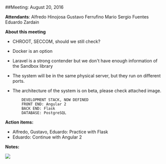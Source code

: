 ##Meeting: August 20, 2016

**Attendants**: 
     Alfredo Hinojosa               Gustavo Ferrufino
     Mario Sergio Fuentes           Eduardo Zardain
     
**About this meeting**


* CHROOT, SECCOM, should we still check?
* Docker is an option
* Laravel is a strong contender but we don't have enough information of the Sandbox library
* The system will be in the same physical server, but they run on different ports.
* The architecture of the system is on beta, please check attached image.


          DEVELOPMENT STACK, NOW DEFINED
          FRONT END: Angular 2
          BACK END: Flask
          DATABASE: PostgreSQL


**Action items:**


* Alfredo, Gustavo, Eduardo: Practice with Flask
* Eduardo: Continue with Angular 2


**Notes:**

![](https://drive.google.com/open?id=0BwnG7yrEGxuVby1BTU1CazdMRGs)

